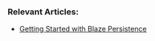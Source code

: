 ### Relevant Articles:

- [Getting Started with Blaze Persistence](https://www.baeldung.com/blaze-persistence-tutorial)
